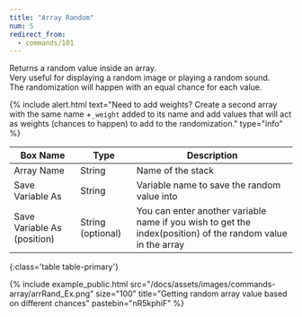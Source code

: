 ```yaml
---
title: "Array Random"
num: 5
redirect_from:
  - commands/101
---
```


Returns a random value inside an array.\
Very useful for displaying a random image or playing a random sound.\
The randomization will happen with an equal chance for each value.

{% include alert.html text="Need to add weights? Create a second array with the same name +<code>_weight</code> added to its name and add values that will act as weights (chances to happen) to add to the randomization." type="info" %} 


| Box Name | Type | Description | 
|-------|--------|--------
|Array Name	|String	| Name of the stack
| Save Variable As | String | Variable name to save the random value into|
| Save Variable As (position) |	String (optional) |	You can enter another variable name if you wish to get the index(position) of the random value in the array
{:class='table table-primary'}

{% include example_public.html src="/docs/assets/images/commands-array/arrRand_Ex.png" size="100" title="Getting random array value based on different chances" pastebin="nR5kphiF" %} 







